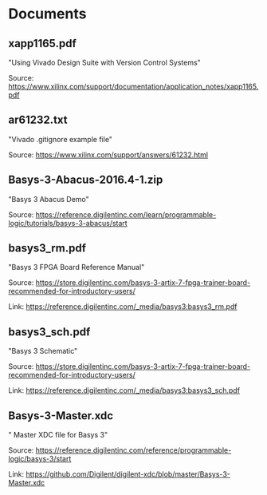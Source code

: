 # Documents

## xapp1165.pdf

"Using Vivado Design Suite with Version Control Systems"

Source: https://www.xilinx.com/support/documentation/application_notes/xapp1165.pdf



## ar61232.txt

"Vivado .gitignore example file"

Source: https://www.xilinx.com/support/answers/61232.html



## Basys-3-Abacus-2016.4-1.zip

"Basys 3 Abacus Demo"

Source: https://reference.digilentinc.com/learn/programmable-logic/tutorials/basys-3-abacus/start



## basys3_rm.pdf

"Basys 3 FPGA Board Reference Manual"

Source: https://store.digilentinc.com/basys-3-artix-7-fpga-trainer-board-recommended-for-introductory-users/

Link: https://reference.digilentinc.com/_media/basys3:basys3_rm.pdf



## basys3_sch.pdf

"Basys 3 Schematic"

Source: https://store.digilentinc.com/basys-3-artix-7-fpga-trainer-board-recommended-for-introductory-users/

Link: https://reference.digilentinc.com/_media/basys3:basys3_sch.pdf



## Basys-3-Master.xdc

" Master XDC file for Basys 3"

Source: https://reference.digilentinc.com/reference/programmable-logic/basys-3/start

Link: https://github.com/Digilent/digilent-xdc/blob/master/Basys-3-Master.xdc



